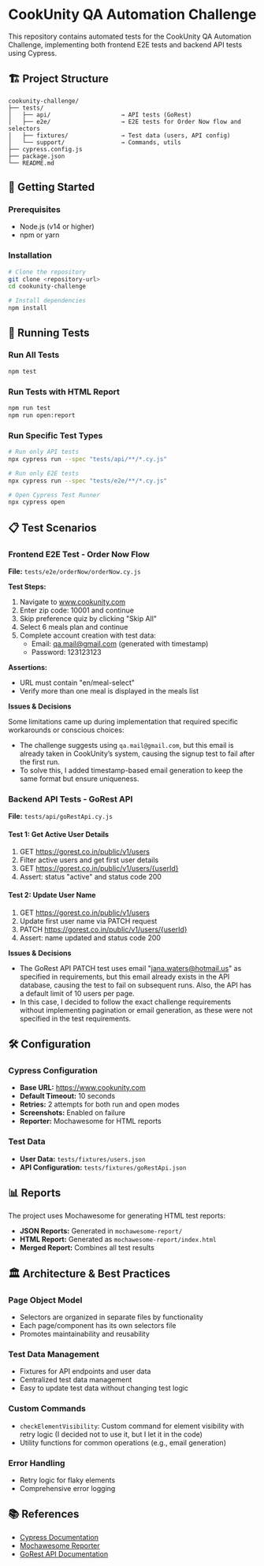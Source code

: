 # CookUnity QA Automation Challenge

This repository contains automated tests for the CookUnity QA Automation Challenge, implementing both frontend E2E tests and backend API tests using Cypress.

## 🏗️ Project Structure

```
cookunity-challenge/
├── tests/
│   ├── api/                    → API tests (GoRest)
│   ├── e2e/                    → E2E tests for Order Now flow and selectors
│   ├── fixtures/               → Test data (users, API config)
│   └── support/                → Commands, utils
├── cypress.config.js
├── package.json
└── README.md
```

## 🚀 Getting Started

### Prerequisites
- Node.js (v14 or higher)
- npm or yarn

### Installation
```bash
# Clone the repository
git clone <repository-url>
cd cookunity-challenge

# Install dependencies
npm install
```

## 🧪 Running Tests

### Run All Tests
```bash
npm test
```

### Run Tests with HTML Report
```bash
npm run test
npm run open:report
```

### Run Specific Test Types
```bash
# Run only API tests
npx cypress run --spec "tests/api/**/*.cy.js"

# Run only E2E tests
npx cypress run --spec "tests/e2e/**/*.cy.js"

# Open Cypress Test Runner
npx cypress open
```

## 📋 Test Scenarios

### Frontend E2E Test - Order Now Flow
**File:** `tests/e2e/orderNow/orderNow.cy.js`

**Test Steps:**
1. Navigate to www.cookunity.com
2. Enter zip code: 10001 and continue
3. Skip preference quiz by clicking "Skip All"
4. Select 6 meals plan and continue
5. Complete account creation with test data:
   - Email: qa.mail@gmail.com (generated with timestamp)
   - Password: 123123123

**Assertions:**
- URL must contain "en/meal-select"
- Verify more than one meal is displayed in the meals list

**Issues & Decisions**

Some limitations came up during implementation that required specific workarounds or conscious choices:

- The challenge suggests using `qa.mail@gmail.com`, but this email is already taken in CookUnity’s system, causing the signup test to fail after the first run.
- To solve this, I added timestamp-based email generation to keep the same format but ensure uniqueness.

### Backend API Tests - GoRest API
**File:** `tests/api/goRestApi.cy.js`

#### Test 1: Get Active User Details
1. GET https://gorest.co.in/public/v1/users
2. Filter active users and get first user details
3. GET https://gorest.co.in/public/v1/users/{userId}
4. Assert: status "active" and status code 200

#### Test 2: Update User Name
1. GET https://gorest.co.in/public/v1/users
2. Update first user name via PATCH request
3. PATCH https://gorest.co.in/public/v1/users/{userId}
4. Assert: name updated and status code 200

**Issues & Decisions**

- The GoRest API PATCH test uses email "jana.waters@hotmail.us" as specified in requirements, but this email already exists in the API database, causing the test to fail on subsequent runs. Also, the API has a default limit of 10 users per page. 
- In this case, I decided to follow the exact challenge requirements without implementing pagination or email generation, as these were not specified in the test requirements. 

## 🛠️ Configuration

### Cypress Configuration
- **Base URL:** https://www.cookunity.com
- **Default Timeout:** 10 seconds
- **Retries:** 2 attempts for both run and open modes
- **Screenshots:** Enabled on failure
- **Reporter:** Mochawesome for HTML reports

### Test Data
- **User Data:** `tests/fixtures/users.json`
- **API Configuration:** `tests/fixtures/goRestApi.json`

## 📊 Reports

The project uses Mochawesome for generating HTML test reports:

- **JSON Reports:** Generated in `mochawesome-report/`
- **HTML Report:** Generated as `mochawesome-report/index.html`
- **Merged Report:** Combines all test results

## 🏛️ Architecture & Best Practices

### Page Object Model
- Selectors are organized in separate files by functionality
- Each page/component has its own selectors file
- Promotes maintainability and reusability

### Test Data Management
- Fixtures for API endpoints and user data
- Centralized test data management
- Easy to update test data without changing test logic

### Custom Commands
- `checkElementVisibility`: Custom command for element visibility with retry logic (I decided not to use it, but I let it in the code)
- Utility functions for common operations (e.g., email generation)

### Error Handling
- Retry logic for flaky elements
- Comprehensive error logging

## 📚 References

- [Cypress Documentation](https://docs.cypress.io/)
- [Mochawesome Reporter](https://github.com/adamgruber/mochawesome)
- [GoRest API Documentation](https://gorest.co.in/)
